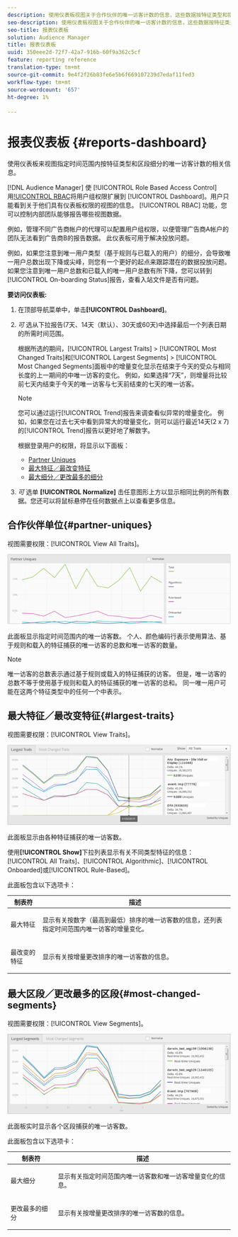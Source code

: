 ```yaml
---
description: 使用仪表板视图关于合作伙伴的唯一访客计数的信息，这些数据按特征类型和指定时间范围内的区段细分。
seo-description: 使用仪表板视图关于合作伙伴的唯一访客计数的信息，这些数据按特征类型和指定时间范围内的区段细分。
seo-title: 报表仪表板
solution: Audience Manager
title: 报表仪表板
uuid: 350eee2d-72f7-42a7-916b-60f9a362c5cf
feature: reporting reference
translation-type: tm+mt
source-git-commit: 9e4f2f26b83fe6e5b6f669107239d7edaf11fed3
workflow-type: tm+mt
source-wordcount: '657'
ht-degree: 1%

---
```



# 报表仪表板 {#reports-dashboard}

使用仪表板来视图指定时间范围内按特征类型和区段细分的唯一访客计数的相关信息。

<!-- 

c_dashboard.xml

 -->

[!DNL Audience Manager] 使 [!UICONTROL Role Based Access Control] 用[!UICONTROL RBAC]()将用户组权限扩展到 [!UICONTROL Dashboard]。用户只能看到关于他们具有仪表板权限的视图的信息。 [!UICONTROL RBAC] 功能，您可以控制内部团队能够报告哪些视图数据。

例如，管理不同广告商帐户的代理可以配置用户组权限，以便管理广告商A帐户的团队无法看到广告商B的报告数据。 此仪表板可用于解决投放问题。

例如，如果您注意到唯一用户类型（基于规则与已载入的用户）的细分，会导致唯一用户总数出现下降或尖峰，则您有一个更好的起点来跟踪潜在的数据投放问题。 如果您注意到唯一用户总数和已载入的唯一用户总数有所下降，您可以转到[!UICONTROL On-boarding Status]报告，查看入站文件是否有问题。

**要访问仪表板:**

1. 在顶部导航菜单中，单击&#x200B;**[!UICONTROL Dashboard]**。
2. *可* 选从下拉报告(7天、14天（默认）、30天或60天)中选择最后一个列表日期的所需时间范围。

   根据所选的期间，[!UICONTROL Largest Traits] > [!UICONTROL Most Changed Traits]和[!UICONTROL Largest Segments] > [!UICONTROL Most Changed Segments]面板中的增量变化显示在结束于今天的受众与相同长度的上一期间的中唯一访客的变化。 例如，如果选择“7天”，则增量将比较前七天内结束于今天的唯一访客与七天前结束的七天的唯一访客。

   >[!NOTE]
   >
   >您可以通过运行[!UICONTROL Trend]报告来调查看似异常的增量变化。 例如，如果您在过去七天中看到异常大的增量变化，则可以运行最近14天(2 x 7)的[!UICONTROL Trend]报告以更好地了解数字。

   根据登录用户的权限，将显示以下面板：

   * [Partner Uniques](../reporting/reports-dashboard.md#partner-uniques)
   * [最大特征／最改变特征](../reporting/reports-dashboard.md#largest-traits)
   * [最大细分／更改最多的细分](../reporting/reports-dashboard.md#most-changed-segments)

3. *可* 选单 **[!UICONTROL Normalize]** 击任意图形上方以显示相同比例的所有数据。您还可以将鼠标悬停在任何数据点上以查看更多信息。

## 合作伙伴单位{#partner-uniques}

视图需要权限：[!UICONTROL View All Traits]。

![](assets/partner_uniques.png)

此面板显示指定时间范围内的唯一访客数。 个人、颜色编码行表示使用算法、基于规则和载入的特征捕获的唯一访客的总数和唯一访客的数量。

>[!NOTE]
>
>唯一访客的总数表示通过基于规则或载入的特征捕获的访客。 但是，唯一访客的总数不等于使用基于规则和载入的特征捕获的唯一访客的总和。 同一唯一用户可能在这两个特征类型中的任何一个中表示。

## 最大特征／最改变特征{#largest-traits}

视图需要权限：[!UICONTROL View Traits]。

![](assets/largest_traits.png)

此面板显示由各种特征捕获的唯一访客数。

使用&#x200B;**[!UICONTROL Show]**&#x200B;下拉列表显示有关不同类型特征的信息：[!UICONTROL All Traits]、[!UICONTROL Algorithmic]、[!UICONTROL Onboarded]或[!UICONTROL Rule-Based]。

此面板包含以下选项卡：

<table id="table_DA48BDEB4E0143BEA4EB85AC26FF6AE3"> 
 <thead> 
  <tr> 
   <th colname="col1" class="entry"> 制表符 </th> 
   <th colname="col2" class="entry"> 描述 </th> 
  </tr> 
 </thead>
 <tbody> 
  <tr> 
   <td colname="col1"> <p><span class="wintitle"> 最大特征</span> </p> </td> 
   <td colname="col2"> <p>显示有关按数字（最高到最低）排序的唯一访客数的信息，还列表指定时间范围内唯一访客的增量变化。 </p> </td> 
  </tr> 
  <tr> 
   <td colname="col1"> <p><span class="wintitle"> 最改变的特征</span> </p> </td> 
   <td colname="col2"> <p>显示有关按增量更改排序的唯一访客数的信息。 </p> </td> 
  </tr> 
 </tbody> 
</table>

## 最大区段／更改最多的区段{#most-changed-segments}

视图需要权限：[!UICONTROL View Segments]。

![](assets/largest_segments.png)

此面板实时显示各个区段捕获的唯一访客数。

此面板包含以下选项卡：

<table id="table_8E22E0579FA74C5A86CC40B40B2548BE"> 
 <thead> 
  <tr> 
   <th colname="col1" class="entry"> 制表符 </th> 
   <th colname="col2" class="entry"> 描述 </th> 
  </tr> 
 </thead>
 <tbody> 
  <tr> 
   <td colname="col1"> <p><span class="wintitle"> 最大细分</span> </p> </td> 
   <td colname="col2"> <p>显示有关指定时间范围内唯一访客数和唯一访客增量变化的信息。 </p> </td> 
  </tr> 
  <tr> 
   <td colname="col1"> <p><span class="wintitle"> 更改最多的细分</span> </p> </td> 
   <td colname="col2"> <p>显示有关按增量更改排序的唯一访客数的信息。 </p> </td> 
  </tr> 
 </tbody> 
</table>

